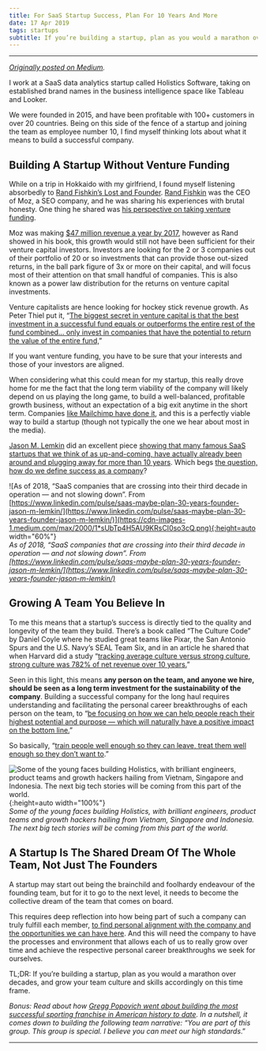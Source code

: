 ```yaml
---
title: For SaaS Startup Success, Plan For 10 Years And More
date: 17 Apr 2019
tags: startups
subtitle: If you’re building a startup, plan as you would a marathon over decades, and grow your team culture and skills accordingly on this time frame.
---
```


***
<i><a rel="canonical" href="https://medium.com/@evtan/for-saas-startup-success-plan-for-10-years-and-more-98ecf3c29bdb">Originally posted on Medium</a>.</i>

I work at a SaaS data analytics startup called Holistics Software, taking on established brand names in the business intelligence space like Tableau and Looker.

We were founded in 2015, and have been profitable with 100+ customers in over 20 countries. Being on this side of the fence of a startup and joining the team as employee number 10, I find myself thinking lots about what it means to build a successful company.

## Building A Startup Without Venture Funding

While on a trip in Hokkaido with my girlfriend, I found myself listening absorbedly to [Rand Fishkin’s Lost and Founder](https://sparktoro.com/book). [Rand Fishkin](undefined) was the CEO of Moz, a SEO company, and he was sharing his experiences with brutal honesty. One thing he shared was [his perspective on taking venture funding](https://www.geekwire.com/2018/rand-fishkin-avoided-vc-made-investment-documents-public-new-startup-sparktoro/).

Moz was making [$47 million revenue a year by 2017](https://moz.com/blog/moz-year-in-review-2017), however as Rand showed in his book, this growth would still not have been sufficient for their venture capital investors. Investors are looking for the 2 or 3 companies out of their portfolio of 20 or so investments that can provide those out-sized returns, in the ball park figure of 3x or more on their capital, and will focus most of their attention on that small handful of companies. This is also known as a power law distribution for the returns on venture capital investments.

Venture capitalists are hence looking for hockey stick revenue growth. As Peter Thiel put it, “[The biggest secret in venture capital is that the best investment in a successful fund equals or outperforms the entire rest of the fund combined… only invest in companies that have the potential to return the value of the entire fund,](https://www.forbes.com/sites/ralphbenko/2014/10/13/peter-thiel-we-dont-live-in-a-normal-world-we-live-under-a-power-law/#5dadd8b67a7d)”

If you want venture funding, you have to be sure that your interests and those of your investors are aligned.

When considering what this could mean for my startup, this really drove home for me the fact that the long term viability of the company will likely depend on us playing the long game, to build a well-balanced, profitable growth business, without an expectation of a big exit anytime in the short term. Companies [like Mailchimp have done it](https://www.nytimes.com/2016/10/06/technology/mailchimp-and-the-un-silicon-valley-way-to-make-it-as-a-start-up.html), and this is a perfectly viable way to build a startup (though not typically the one we hear about most in the media).

[Jason M. Lemkin](undefined) did an excellent piece [showing that many famous SaaS startups that we think of as up-and-coming, have actually already been around and plugging away for more than 10 years](https://www.linkedin.com/pulse/saas-maybe-plan-30-years-founder-jason-m-lemkin/). Which begs [the question, how do we define success as a company](https://medium.com/swlh/what-defines-a-successful-startup-4abe5d507273)?

![As of 2018, “SaaS companies that are crossing into their third decade in operation — and not slowing down”. From [https://www.linkedin.com/pulse/saas-maybe-plan-30-years-founder-jason-m-lemkin/](https://www.linkedin.com/pulse/saas-maybe-plan-30-years-founder-jason-m-lemkin/)](https://cdn-images-1.medium.com/max/2000/1*sUbTp4H5AU9KRsCI0so3cQ.png){:height=auto width="60%"}
<br>*As of 2018, “SaaS companies that are crossing into their third decade in operation — and not slowing down”. From [https://www.linkedin.com/pulse/saas-maybe-plan-30-years-founder-jason-m-lemkin/](https://www.linkedin.com/pulse/saas-maybe-plan-30-years-founder-jason-m-lemkin/)*

## Growing A Team You Believe In

To me this means that a startup’s success is directly tied to the quality and longevity of the team they build. There’s a book called “The Culture Code” by Daniel Coyle where he studied great teams like Pixar, the San Antonio Spurs and the U.S. Navy’s SEAL Team Six, and in an article he shared that when Harvard did a study “[tracking average culture versus strong culture, strong culture was 782% of net revenue over 10 years.](https://knowledge.wharton.upenn.edu/article/secrets-successful-groups/)”

Seen in this light, this means **any person on the team, and anyone we hire, should be seen as a long term investment for the sustainability of the company**. Building a successful company for the long haul requires understanding and facilitating the personal career breakthroughs of each person on the team, to “[be focusing on how we can help people reach their highest potential and purpose — which will naturally have a positive impact on the bottom line.](https://www.virgin.com/richard-branson/how-human-your-company)”

So basically, “[train people well enough so they can leave, treat them well enough so they don’t want to](https://www.virgin.com/richard-branson/look-after-your-staff).”

![Some of the young faces building Holistics, with brilliant engineers, product teams and growth hackers hailing from Vietnam, Singapore and Indonesia. The next big tech stories will be coming from this part of the world.](https://cdn-images-1.medium.com/max/2000/1*7d_7dP4BnPA6tSWCOC5jdw.png){:height=auto width="100%"}
<br>*Some of the young faces building Holistics, with brilliant engineers, product teams and growth hackers hailing from Vietnam, Singapore and Indonesia. The next big tech stories will be coming from this part of the world.*

## A Startup Is The Shared Dream Of The Whole Team, Not Just The Founders

A startup may start out being the brainchild and foolhardy endeavour of the founding team, but for it to go to the next level, it needs to become the collective dream of the team that comes on board.

This requires deep reflection into how being part of such a company can truly fulfill each member, [to find personal alignment with the company and the opportunities we can have here](https://www.forbes.com/sites/chrismyers/2018/02/23/how-to-find-your-ikigai-and-transform-your-outlook-on-life-and-business/#119123752ed4). And this will need the company to have the processes and environment that allows each of us to really grow over time and achieve the respective personal career breakthroughs we seek for ourselves.

TL;DR: If you’re building a startup, plan as you would a marathon over decades, and grow your team culture and skills accordingly on this time frame.

*Bonus: Read about how [Gregg Popovich went about building the most successful sporting franchise in American history to date](http://time.com/5125421/gregg-popovich-san-antonio-spurs-success/). In a nutshell, it comes down to building the following team narrative: “You are part of this group. This group is special. I believe you can meet our high standards*.”


***
